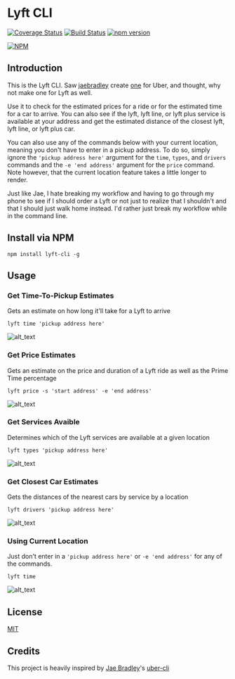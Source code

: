 # Lyft CLI
[![Coverage Status](https://coveralls.io/repos/github/djchie/lyft-cli/badge.svg?branch=master)](https://coveralls.io/github/djchie/lyft-cli?branch=master)
[![Build Status](https://travis-ci.org/djchie/lyft-cli.svg?branch=master)](https://travis-ci.org/djchie/lyft-cli)
[![npm version](https://badge.fury.io/js/lyft-cli.svg)](https://badge.fury.io/js/lyft-cli)


[![NPM](https://nodei.co/npm/lyft-cli.png?downloads=true)](https://nodei.co/npm/lyft-cli/)

## Introduction

This is the Lyft CLI. Saw [jaebradley](https://github.com/jaebradley) create [one](https://github.com/jaebradley/uber-cli) for Uber, and thought, why not make one for Lyft as well.

Use it to check for the estimated prices for a ride or for the estimated time for a car to arrive. You can also see if the lyft, lyft line, or lyft plus service is available at your address and get the estimated distance of the closest lyft, lyft line, or lyft plus car.

You can also use any of the commands below with your current location, meaning you don't have to enter in a pickup address. To do so, simply ignore the `'pickup address here'` argument for the `time`, `types`, and `drivers` commands and the `-e 'end address'` argument for the `price` command. Note however, that the current location feature takes a little longer to render.

Just like Jae, I hate breaking my workflow and having to go through my phone to see if I should order a Lyft or not just to realize that I shouldn't and that I should just walk home instead. I'd rather just break my workflow while in the command line. 

## Install via NPM

```
npm install lyft-cli -g
```

## Usage

### Get Time-To-Pickup Estimates

Gets an estimate on how long it'll take for a Lyft to arrive

```
lyft time 'pickup address here'
```

![alt_text](http://imgur.com/vbDsRN2.png)

### Get Price Estimates

Gets an estimate on the price and duration of a Lyft ride as well as the Prime Time percentage

```
lyft price -s 'start address' -e 'end address'
```

![alt_text](http://imgur.com/DY1Valy.png)

### Get Services Avaible

Determines which of the Lyft services are available at a given location

```
lyft types 'pickup address here'
```

![alt_text](http://imgur.com/fgABMMx.png)

### Get Closest Car Estimates

Gets the distances of the nearest cars by service by a location

```
lyft drivers 'pickup address here'
```

![alt_text](http://imgur.com/9QkaVr8.png)

### Using Current Location

Just don't enter in a `'pickup address here'` or `-e 'end address'` for any of the commands.

```
lyft time
```

![alt_text](http://imgur.com/CZTCtQV.png)

## License

[MIT](LICENSE.md)

## Credits

This project is heavily inspired by [Jae Bradley](https://github.com/jaebradley)'s [uber-cli](https://github.com/jaebradley/uber-cli)
